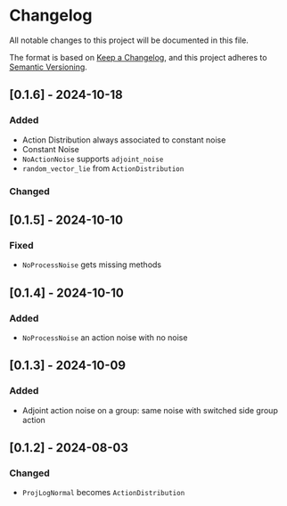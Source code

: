 
# Changelog

All notable changes to this project will be documented in this file.

The format is based on [Keep a Changelog](https://keepachangelog.com/en/1.1.0/),
and this project adheres to [Semantic Versioning](https://semver.org/spec/v2.0.0.html).

## [0.1.6] - 2024-10-18

### Added

- Action Distribution always associated to constant noise
- Constant Noise
- `NoActionNoise` supports `adjoint_noise`
- `random_vector_lie` from `ActionDistribution`

### Changed

## [0.1.5] - 2024-10-10

### Fixed

- `NoProcessNoise` gets missing methods

## [0.1.4] - 2024-10-10

### Added

- `NoProcessNoise` an action noise with no noise

## [0.1.3] - 2024-10-09

### Added

- Adjoint action noise on a group: same noise with switched side group action

## [0.1.2] - 2024-08-03

### Changed

- `ProjLogNormal` becomes `ActionDistribution`
